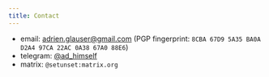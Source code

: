 ```yaml
---
title: Contact
---
```


- email: [adrien.glauser@gmail.com](mailto:adrien.glauser@gmail.com) (PGP fingerprint: `8CBA 67D9 5A35 BA0A D2A4 97CA 22AC 0A38 67A0 88E6`)
- telegram: [@ad_himself](https://t.me/ad_himself)
- matrix: `@setunset:matrix.org`


